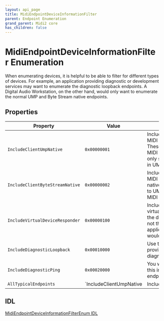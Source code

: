 ```yaml
---
layout: api_page
title: MidiEndpointDeviceInformationFilter
parent: Endpoint Enumeration
grand_parent: Midi2 core
has_children: false
---
```


# MidiEndpointDeviceInformationFilter Enumeration

When enumerating devices, it is helpful to be able to filter for different types of devices. For example, an application providing diagnostic or development services may want to enumerate the diagnostic loopback endpoints. A Digital Audio Workstation, on the other hand, would only want to enumerate the normal UMP and Byte Stream native endpoints.

## Properties

| Property | Value | Description |
| --------------- | ---------- | ----------- |
| `IncludeClientUmpNative` | `0x00000001` | Include endpoints which are MIDI UMP endpoints natively. These are typically considered MIDI 2.0 devices even if they only send MIDI 1.0 messages in UMP. |
| `IncludeClientByteStreamNative` | `0x00000002` | Include endpoints which are MIDI 1.0 byte stream endpoints natively. These are converted to UMP internally in Windows MIDI Services. |
| `IncludeVirtualDeviceResponder` | `0x00000100` | Include endpoints which are virtual devices. Note that this is the device side of the endpoint, not the side available to other applications. Typically, you would not use this. |
| `IncludeDiagnosticLoopback` | `0x00010000` | Use this value only when providing development, test, or diagnostic services for MIDI. |
| `IncludeDiagnosticPing` | `0x00020000` | You would not normally include this in an enumeration. This endpoint is internal. |
| `AllTypicalEndpoints` | `IncludeClientUmpNative | IncludeClientByteStreamNative` | This is the value most applications should use, and is the default. |

## IDL

[MidiEndpointDeviceInformationFilterEnum IDL](https://github.com/microsoft/MIDI/blob/main/srcapp-sdk/winrt-core/MidiEndpointDeviceInformationFilterEnum.idl)

